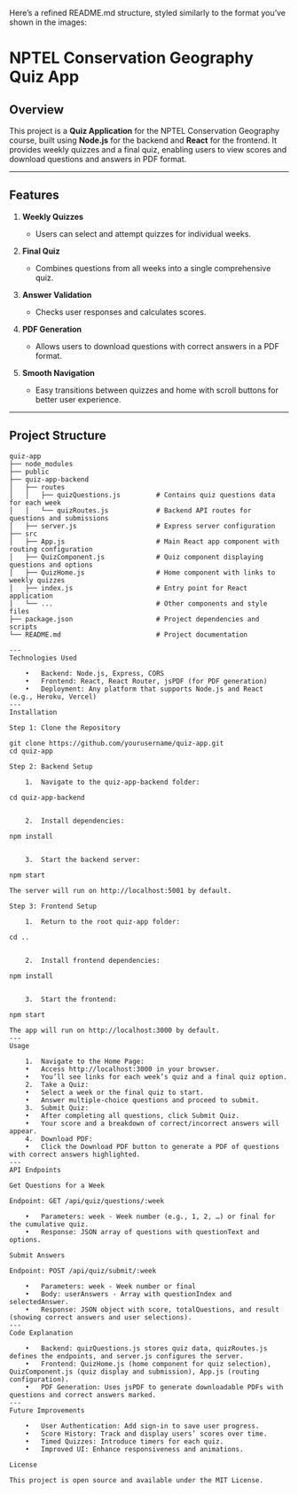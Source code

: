 Here’s a refined README.md structure, styled similarly to the format you’ve shown in the images:

# NPTEL Conservation Geography Quiz App

## Overview

This project is a **Quiz Application** for the NPTEL Conservation Geography course, built using **Node.js** for the backend and **React** for the frontend. It provides weekly quizzes and a final quiz, enabling users to view scores and download questions and answers in PDF format.

---

## Features

1. **Weekly Quizzes**
   - Users can select and attempt quizzes for individual weeks.

2. **Final Quiz**
   - Combines questions from all weeks into a single comprehensive quiz.

3. **Answer Validation**
   - Checks user responses and calculates scores.

4. **PDF Generation**
   - Allows users to download questions with correct answers in a PDF format.

5. **Smooth Navigation**
   - Easy transitions between quizzes and home with scroll buttons for better user experience.

---

## Project Structure

```plaintext
quiz-app
├── node_modules
├── public
├── quiz-app-backend
│   ├── routes
│   │   ├── quizQuestions.js         # Contains quiz questions data for each week
│   │   └── quizRoutes.js            # Backend API routes for questions and submissions
│   ├── server.js                    # Express server configuration
├── src
│   ├── App.js                       # Main React app component with routing configuration
│   ├── QuizComponent.js             # Quiz component displaying questions and options
│   ├── QuizHome.js                  # Home component with links to weekly quizzes
│   ├── index.js                     # Entry point for React application
│   └── ...                          # Other components and style files
├── package.json                     # Project dependencies and scripts
└── README.md                        # Project documentation

---
Technologies Used

	•	Backend: Node.js, Express, CORS
	•	Frontend: React, React Router, jsPDF (for PDF generation)
	•	Deployment: Any platform that supports Node.js and React (e.g., Heroku, Vercel)
---
Installation

Step 1: Clone the Repository

git clone https://github.com/yourusername/quiz-app.git
cd quiz-app

Step 2: Backend Setup

	1.	Navigate to the quiz-app-backend folder:

cd quiz-app-backend


	2.	Install dependencies:

npm install


	3.	Start the backend server:

npm start

The server will run on http://localhost:5001 by default.

Step 3: Frontend Setup

	1.	Return to the root quiz-app folder:

cd ..


	2.	Install frontend dependencies:

npm install


	3.	Start the frontend:

npm start

The app will run on http://localhost:3000 by default.
---
Usage

	1.	Navigate to the Home Page:
	•	Access http://localhost:3000 in your browser.
	•	You’ll see links for each week’s quiz and a final quiz option.
	2.	Take a Quiz:
	•	Select a week or the final quiz to start.
	•	Answer multiple-choice questions and proceed to submit.
	3.	Submit Quiz:
	•	After completing all questions, click Submit Quiz.
	•	Your score and a breakdown of correct/incorrect answers will appear.
	4.	Download PDF:
	•	Click the Download PDF button to generate a PDF of questions with correct answers highlighted.
---
API Endpoints

Get Questions for a Week

Endpoint: GET /api/quiz/questions/:week

	•	Parameters: week - Week number (e.g., 1, 2, …) or final for the cumulative quiz.
	•	Response: JSON array of questions with questionText and options.

Submit Answers

Endpoint: POST /api/quiz/submit/:week

	•	Parameters: week - Week number or final
	•	Body: userAnswers - Array with questionIndex and selectedAnswer.
	•	Response: JSON object with score, totalQuestions, and result (showing correct answers and user selections).
---
Code Explanation

	•	Backend: quizQuestions.js stores quiz data, quizRoutes.js defines the endpoints, and server.js configures the server.
	•	Frontend: QuizHome.js (home component for quiz selection), QuizComponent.js (quiz display and submission), App.js (routing configuration).
	•	PDF Generation: Uses jsPDF to generate downloadable PDFs with questions and correct answers marked.
---
Future Improvements

	•	User Authentication: Add sign-in to save user progress.
	•	Score History: Track and display users’ scores over time.
	•	Timed Quizzes: Introduce timers for each quiz.
	•	Improved UI: Enhance responsiveness and animations.

License

This project is open source and available under the MIT License.
